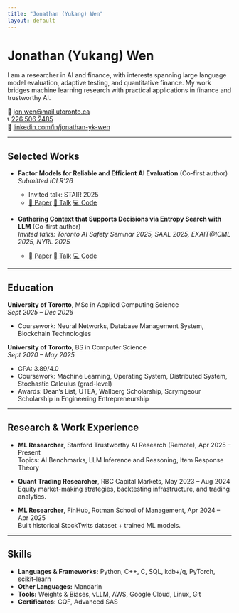 ```yaml
---
title: "Jonathan (Yukang) Wen"
layout: default
---
```


# Jonathan (Yukang) Wen

I am a researcher in AI and finance, with interests spanning large language model evaluation, adaptive testing, and quantitative finance. My work bridges machine learning research with practical applications in finance and trustworthy AI.

📧 [jon.wen@mail.utoronto.ca](mailto:jon.wen@mail.utoronto.ca)  
📞 [226 506 2485](tel:+12265062485)  
🔗 [linkedin.com/in/jonathan-yk-wen](https://www.linkedin.com/in/jonathan-yk-wen)

---

## Selected Works

- **Factor Models for Reliable and Efficient AI Evaluation** (Co-first author)  
  *Submitted ICLR’26*  
  - Invited talk: STAIR 2025  
  - [📄 Paper](#) [💬 Talk](#) [💻 Code](#)  

- **Gathering Context that Supports Decisions via Entropy Search with LLM** (Co-first author)  
  *Invited talks: Toronto AI Safety Seminar 2025, SAAL 2025, EXAIT@ICML 2025, NYRL 2025*  
  - [📄 Paper](#) [💬 Talk](#) [💻 Code](#)  

---

## Education

**University of Toronto**, MSc in Applied Computing Science  
*Sept 2025 – Dec 2026*  
- Coursework: Neural Networks, Database Management System, Blockchain Technologies  

**University of Toronto**, BS in Computer Science  
*Sept 2020 – May 2025*  
- GPA: 3.89/4.0  
- Coursework: Machine Learning, Operating System, Distributed System, Stochastic Calculus (grad-level)  
- Awards: Dean’s List, UTEA, Wallberg Scholarship, Scrymgeour Scholarship in Engineering Entrepreneurship  

---

## Research & Work Experience

- **ML Researcher**, Stanford Trustworthy AI Research (Remote), Apr 2025 – Present  
  Topics: AI Benchmarks, LLM Inference and Reasoning, Item Response Theory  

- **Quant Trading Researcher**, RBC Capital Markets, May 2023 – Aug 2024  
  Equity market-making strategies, backtesting infrastructure, and trading analytics.  

- **ML Researcher**, FinHub, Rotman School of Management, Apr 2024 – Apr 2025  
  Built historical StockTwits dataset + trained ML models.  

---

## Skills

- **Languages & Frameworks:** Python, C++, C, SQL, kdb+/q, PyTorch, scikit-learn  
- **Other Languages:** Mandarin  
- **Tools:** Weights & Biases, vLLM, AWS, Google Cloud, Linux, Git  
- **Certificates:** CQF, Advanced SAS  